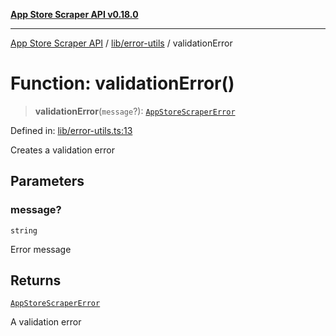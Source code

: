 [**App Store Scraper API v0.18.0**](../../../README.md)

***

[App Store Scraper API](../../../modules.md) / [lib/error-utils](../README.md) / validationError

# Function: validationError()

> **validationError**(`message`?): [`AppStoreScraperError`](../../error-types/classes/AppStoreScraperError.md)

Defined in: [lib/error-utils.ts:13](https://github.com/facundoolano/app-store-scraper/blob/7e1baf8350e9d5936df88e03bdbb2e2ecea26d48/lib/error-utils.ts#L13)

Creates a validation error

## Parameters

### message?

`string`

Error message

## Returns

[`AppStoreScraperError`](../../error-types/classes/AppStoreScraperError.md)

A validation error
